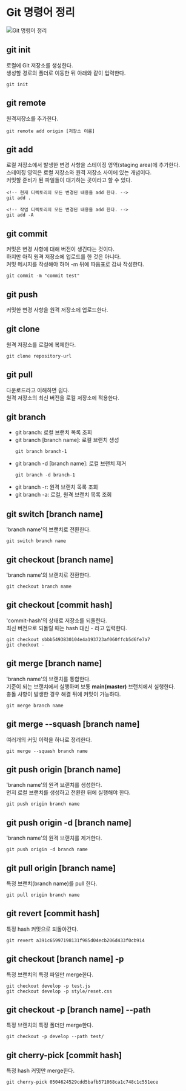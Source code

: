 # **Git 명령어 정리**

![Git 명령어 정리](https://cdn.jsdelivr.net/gh/fe-jw/J-Web/posts/2022/0817/thumb.jpg)

## **git init**
로컬에 Git 저장소를 생성한다.  
생성할 경로의 폴더로 이동한 뒤 아래와 같이 입력한다.
```
git init
```

## **git remote**
원격저장소를 추가한다.
```
git remote add origin [저장소 이름]
```

## **git add**
로컬 저장소에서 발생한 변경 사항을 스테이징 영역(staging area)에 추가한다.  
스테이징 영역은 로컬 저장소와 원격 저장소 사이에 있는 개념이다.  
커밋할 준비가 된 파일들이 대기하는 곳이라고 할 수 있다.
```
<!-- 현재 디렉토리의 모든 변경된 내용을 add 한다. -->
git add .

<!-- 작업 디렉토리의 모든 변경된 내용을 add 한다. -->
git add -A
```

## **git commit**
커밋은 변경 사항에 대해 버전이 생긴다는 것이다.  
하지만 아직 원격 저장소에 업로드를 한 것은 아니다.  
커밋 메시지를 작성해야 하며 -m 뒤에 따옴표로 감싸 작성한다.
```
git commit -m "commit test"
```

## **git push**
커밋한 변경 사항을 원격 저장소에 업로드한다.

## **git clone**
원격 저장소를 로컬에 복제한다.
```
git clone repository-url
```

## **git pull**
다운로드라고 이해하면 쉽다.  
원격 저장소의 최신 버전을 로컬 저장소에 적용한다.

## **git branch**
* git branch: 로컬 브랜치 목록 조회
* git branch [branch name]: 로컬 브랜치 생성
	```
	git branch branch-1
	```
* git branch -d [branch name]: 로컬 브랜치 제거
	```
	git branch -d branch-1
	```
* git branch -r: 원격 브랜치 목록 조회
* git branch -a: 로컬, 원격 브랜치 목록 조회

## **git switch [branch name]**
'branch name'의 브랜치로 전환한다.
```
git switch branch name
```

## **git checkout [branch name]**
'branch name'의 브랜치로 전환한다.
```
git checkout branch name
```

## **git checkout [commit hash]**
'commit-hash'의 상태로 저장소를 되돌린다.  
최신 버전으로 되돌릴 때는 hash 대신 - 라고 입력한다.
```
git checkout sbbb5493830104e4a193723af060ffcb5d6fe7a7
git checkout -
```

## **git merge [branch name]**
'branch name'의 브랜치를 통합한다.  
기준이 되는 브랜치에서 실행하며 보통 **main(master)** 브랜치에서 실행한다.  
충돌 사항이 발생한 경우 해결 뒤에 커밋이 가능하다.
```
git merge branch name
```

## **git merge --squash [branch name]**
여러개의 커밋 이력을 하나로 정리한다.
```
git merge --squash branch name
```

## **git push origin [branch name]**
'branch name'의 원격 브랜치를 생성한다.  
먼저 로컬 브랜치를 생성하고 전환한 뒤에 실행해야 한다.
```
git push origin branch name
```

## **git push origin -d [branch name]**
'branch name'의 원격 브랜치를 제거한다.
```
git push origin -d branch name
```

## **git pull origin [branch name]**
특정 브랜치(branch name)를 pull 한다.
```
git pull origin branch name
```

## **git revert [commit hash]**
특정 hash 커밋으로 되돌아간다.
```
git revert a391c65997198131f985d04ecb206d433f0cb914
```

## **git checkout [branch name] -p**
특정 브랜치의 특정 파일만 merge한다.
```
git checkout develop -p test.js
git checkout develop -p style/reset.css
```

## **git checkout -p [branch name] --path**
특정 브랜치의 특정 폴더만 merge한다.
```
git checkout -p develop --path test/
```

## **git cherry-pick [commit hash]**
특정 hash 커밋만 merge한다.
```
git cherry-pick 0504624529cdd5bafb571068ca1c748c1c551ece
```